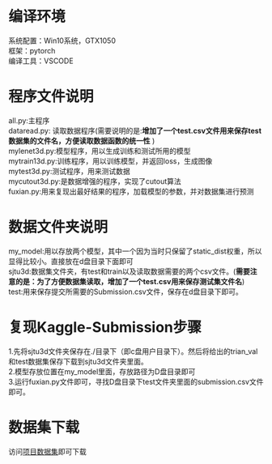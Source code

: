 <!DOCTYPE html>
<html>

<head>
  <meta charset="utf-8">
  <meta name="viewport" content="width=device-width, initial-scale=1.0">
  <title>SJTU_M3DV项目README</title>
  <link rel="stylesheet" href="https://stackedit.io/style.css" />
</head>

<body class="stackedit">
  <div class="stackedit__html"><h1><a id="_0"></a>编译环境</h1>
<p>系统配置：Win10系统，GTX1050<br>
框架：pytorch<br>
编译工具：VSCODE</p>
<h1><a id="_5"></a>程序文件说明</h1>
<p>all.py:主程序<br>
dataread.py: 读取数据程序(需要说明的是:<strong>增加了一个test.csv文件用来保存test数据集的文件名，方便读取数据函数的统一性</strong> )<br>
mylenet3d.py:模型程序，用以生成训练和测试所用的模型<br>
mytrain13d.py:训练程序，用以训练模型，并返回loss，生成图像<br>
mytest3d.py:测试程序，用来测试数据<br>
mycutout3d.py:是数据增强的程序，实现了cutout算法<br>
fuxian.py:用来复现出最好结果的程序，加载模型的参数，并对数据集进行预测</p>
<h1><a id="_15"></a>数据文件夹说明</h1>
<p>my_model:用以存放两个模型，其中一个因为当时只保留了static_dist权重，所以显得比较小。直接放在d盘目录下面即可<br>
sjtu3d:数据集文件夹，有test和train以及读取数据需要的两个csv文件。(<strong>需要注意的是：为了方便数据集读取，增加了一个test.csv用来保存测试集文件名</strong>)<br>
test:用来保存提交所需要的Submission.csv文件，保存在d盘目录下即可。</p>
<h1><a id="KaggleSubmission_21"></a>复现Kaggle-Submission步骤</h1>
<p>1.先将sjtu3d文件夹保存在./目录下（即c盘用户目录下）。然后将给出的trian_val和test数据集保存下载到sjtu3d文件夹里面。<br>
2.模型存放位置在my_model里面，存放路径为D盘目录即可<br>
3.运行fuxian.py文件即可，寻找D盘目录下test文件夹里面的submission.csv文件即可。</p>
<h1><a id="_27"></a>数据集下载</h1>
<p>访问<a href="https://www.kaggle.com/c/sjtu-m3dv-medical-3d-voxel-classification/data">项目数据集</a>即可下载</p>
</div>
</body>

</html>
